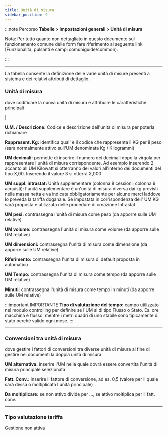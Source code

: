 ```yaml
---
title: Unità di misura
sidebar_position: 9
---
```



:::note Percorso
**Tabelle > Impostazioni generali > Unità di misura**

Nota:
Per tutto quanto non dettagliato in questo documento sul funzionamento comune delle form fare riferimento al seguente link [Funzionalità, pulsanti e campi comuniguide/common).

:::

---

La tabella consente la definizione delle varie unità di misure presenti a sistema e dei relativi attributi di dettaglio.
 


### Unità di misura

dove codificare la nuova unità di misura e attribuire le caratteristiche principali

|

**U.M. / Descrizione:** Codice e descrizione dell'unità di misura per poterla richiamare

**Rappresent. Kg:** identifica qual' è il codice che rappresenta il KG per il peso (sarà normalmente attivo sull'UM denominata Kg / Kilogrammi)

**UM decimali:** permette di inserire il numero dei decimali dopo la virgola per rappresentare l'unità di misura corrispondente. Ad esempio inserendo 2 accanto all'UM Kilowatt si otterranno dei valori all'interno dei documenti del tipo X,00. Inserendo il valore 3 si otterrà X,000

**UM suppl. intrastat:** Unità supplementare (colonna 8 cessioni; colonna 9 acquisti): l'unità supplementare è un'unità di misura diversa dai kg previsti nella massa netta e va indicata obbligatoriamente per alcune merci laddove lo preveda la tariffa doganale. Se impostata in corrispondenza dell' UM KG sarà proposta e utilizzata nelle procedure di creazione Intrastat

**UM pesi:** contrassegna l'unità di misura come peso (da apporre sulle UM relative)

**UM volume:** contrassegna l'unità di misura come volume (da apporre sulle UM relative)

**UM dimensioni:** contrassegna l'unità di misura come dimensione (da apporre sulle UM relative)

**Riferimento:** contrassegna l'unita di misura di default proposta in automatico

**UM Tempo:** contrassegna l'unità di misura come tempo (da apporre sulle UM relative)

**Minuti:** contrassegna l'unità di misura come tempo in minuti (da apporre sulle UM relative)

:::important IMPORTANTE
**Tipo di valutazione del tempo:** campo utilizzato nel modulo controlling per definire se l'UM si di tipo Flusso o Stato.
Es. ore macchina è flusso, mentre i metri quadri di uno stabile sono tipicamente di stato perché valido ogni mese.
:::


---

### Conversioni tra unità di misura
dove gestire i fattori di conversioni tra diverse unità di misura al fine di gestire nei documenti la doppia unità di misura

**UM alternativa:** inserire l'UM nella quale dovrà essere convertita l'unità di misura principale selezionata

**Fatt. Conv.:** inserire il fattore di conversione, ad es. 0,5 (valore per il quale sarà divisa o moltiplicata l'unità principale)

**Da moltiplicare:** se non attivo divide per ..., se attivo moltiplica per il fatt. conv.

---

### Tipo valutazione tariffa 
Gestione non attiva
